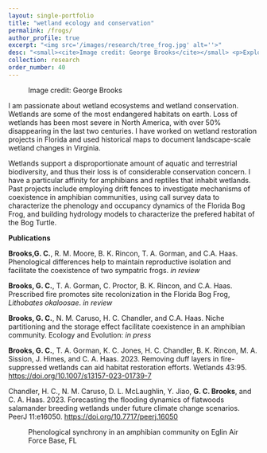 ```yaml
---
layout: single-portfolio
title: "wetland ecology and conservation"
permalink: /frogs/
author_profile: true
excerpt: "<img src='/images/research/tree_frog.jpg' alt=''>"
desc: "<small><cite>Image credit: George Brooks</cite></small> <p>Exploring community dynamics in wetlands and devising restoration strategies</p>"
collection: research
order_number: 40
---
```



<figure class="align-right">
  <img src="{{ site.url }}{{ site.baseurl }}/images/research/hyla.JPG" alt="">
  <figcaption>Image credit: George Brooks</figcaption>
</figure> 

I am passionate about wetland ecosystems and wetland conservation. Wetlands are some of the most endangered habitats on earth. Loss of wetlands has been most severe in North America, with over 50% disappearing in the last two centuries. I have worked on wetland restoration projects in Florida and used historical maps to document landscape-scale wetland changes in Virginia.

Wetlands support a disproportionate amount of aquatic and terrestrial biodiversity, and thus their loss is of considerable conservation concern. I have a particular affinity for amphibians and reptiles that inhabit wetlands. Past projects include employing drift fences to investigate mechanisms of coexistence in amphibian communities, using call survey data to characterize the phenology and occupancy dynamics of the Florida Bog Frog, and building hydrology models to characterize the prefered habitat of the Bog Turtle.

**Publications**

**Brooks,G. C.**, R. M. Moore, B. K. Rincon, T. A. Gorman, and C.A. Haas. Phenological differences help to maintain reproductive isolation and facilitate the coexistence of two sympatric frogs. _in review_

**Brooks, G. C.**, T. A. Gorman, C. Proctor, B. K. Rincon, and C.A. Haas. Prescribed fire promotes site recolonization in the Florida Bog Frog, _Lithobates okaloosae_. _in review_

**Brooks, G. C.**, N. M. Caruso, H. C. Chandler, and C.A. Haas. Niche partitioning and the storage effect facilitate coexistence in an amphibian community. Ecology and Evolution: _in press_

**Brooks, G. C.**, T. A. Gorman, K. C. Jones, H. C. Chandler, B. K. Rincon, M. A. Sission, J. Himes, and C. A. Haas. 2023. Removing duff layers in fire-suppressed wetlands can aid habitat restoration efforts. Wetlands 43:95. https://doi.org/10.1007/s13157-023-01739-7

Chandler, H. C., N. M. Caruso, D. L. McLaughlin, Y. Jiao, **G. C. Brooks**, and C. A. Haas. 2023. Forecasting the flooding dynamics of flatwoods salamander breeding wetlands under future climate change scenarios. PeerJ 11:e16050. https://doi.org/10.7717/peerj.16050

<figure>
  <img src="{{ site.url }}{{ site.baseurl }}/images/research/syncrony.jpg" alt="">
  <figcaption>Phenological synchrony in an amphibian community on Eglin Air Force Base, FL</figcaption>
</figure> 
